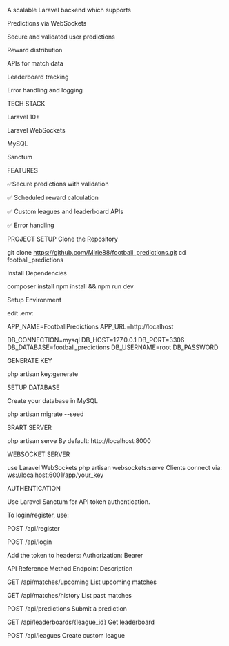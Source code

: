 A scalable Laravel backend which supports

 Predictions via WebSockets

Secure and validated user predictions

 Reward distribution

APIs for match data

Leaderboard tracking

 Error handling and logging


TECH STACK

Laravel 10+

Laravel WebSockets

MySQL

Sanctum 

FEATURES


✅Secure predictions with validation

✅ Scheduled reward calculation

✅ Custom leagues and leaderboard APIs

✅ Error handling


 PROJECT SETUP
 Clone the Repository
 
  git clone https://github.com/Mirie88/football_predictions.git
  cd football_predictions

 Install Dependencies
 
  composer install
  npm install && npm run dev

 Setup Environment

 edit .env:

APP_NAME=FootballPredictions
APP_URL=http://localhost

DB_CONNECTION=mysql
DB_HOST=127.0.0.1
DB_PORT=3306
DB_DATABASE=football_predictions
DB_USERNAME=root
DB_PASSWORD



GENERATE KEY

php artisan key:generate

 SETUP DATABASE
 
  Create your database in MySQL

   php artisan migrate --seed

SRART SERVER

php artisan serve
By default: http://localhost:8000

 WEBSOCKET SERVER
 
 use Laravel WebSockets
php artisan websockets:serve
Clients connect via: ws://localhost:6001/app/your_key

 AUTHENTICATION
 
Use Laravel Sanctum for API token authentication.

To login/register, use:

POST /api/register

POST /api/login

Add the token to headers:
Authorization: Bearer <token>


API Reference
Method	Endpoint	Description

GET	/api/matches/upcoming	List upcoming matches

GET	/api/matches/history	List past matches

POST	/api/predictions	Submit a prediction

GET	/api/leaderboards/{league_id}	Get leaderboard

POST	/api/leagues	Create custom league








